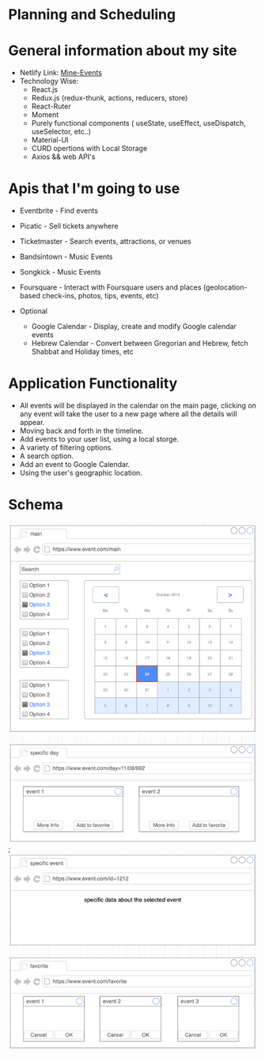 # Planning and Scheduling

# General information about my site
* Netlify Link: [Mine-Events](https://mine-events.netlify.app "Mine-Events")
* Technology Wise:
    * React.js
    * Redux.js (redux-thunk, actions, reducers, store)
    * React-Ruter
    * Moment
    * Purely functional components ( useState, useEffect, useDispatch, useSelector, etc..)
    * Material-UI
    * CURD opertions with Local Storage
    * Axios && web API's


# Apis that I'm going to use
* Eventbrite - Find events
* Picatic - Sell tickets anywhere
* Ticketmaster - Search events, attractions, or venues
* Bandsintown - Music Events
* Songkick - Music Events
* Foursquare - Interact with Foursquare users and places (geolocation-based check-ins, photos, tips, events, etc) 

* Optional
    * Google Calendar - Display, create and modify Google calendar events
    * Hebrew Calendar - Convert between Gregorian and Hebrew, fetch Shabbat and Holiday times, etc

# Application Functionality
* All events will be displayed in the calendar on the main page, clicking on any event will take the user to a new page where all the details will appear.
* Moving back and forth in the timeline.
* Add events to your user list, using a local storge.
* A variety of filtering options. 
* A search option.
* Add an event to Google Calendar.
* Using the user's geographic location.

# Schema
![Optional Text](./public/images/schema-01.png);
![Optional Text](./public/images/schema-02.png)